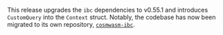 This release upgrades the `ibc` dependencies to v0.55.1 and introduces
`CustomQuery` into the `Context` struct. Notably, the codebase has now been
migrated to its own repository,
[`cosmwasm-ibc`](https://github.com/informalsystems/cosmwasm-ibc).
